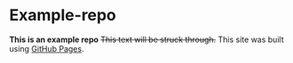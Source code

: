 # Example-repo
**This is an example repo**
~~This text will be struck through.~~
This site was built using [GitHub Pages](https://pages.github.com/).
